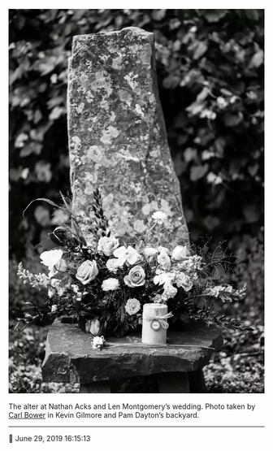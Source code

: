 ![The alter at Nathan Acks and Len Montgomery’s wedding](assets/cb298f41d35341ad0383feeb28d1daca.webp)

The alter at Nathan Acks and Len Montgomery’s wedding. Photo taken by [Carl Bower](http://carlbowerphotos.com/) in Kevin Gilmore and Pam Dayton’s backyard.

- - - -

📅 June 29, 2019 16:15:13
